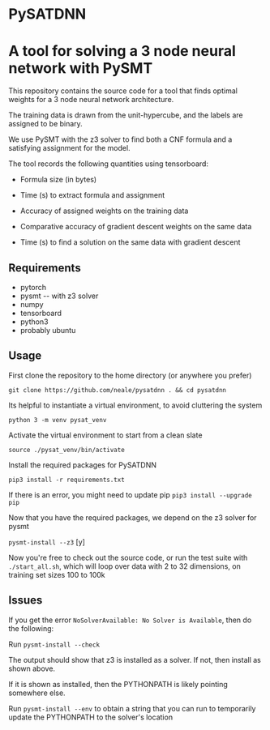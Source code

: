 # PySATDNN
A tool for solving a 3 node neural network with PySMT
===================================

This repository contains the source code for a tool that finds optimal weights for a 3 node neural network architecture. 

The training data is drawn from the unit-hypercube, and the labels are assigned to be binary. 

We use PySMT with the z3 solver to find both a CNF formula and a satisfying assignment for the model. 

The tool records the following quantities using tensorboard:

* Formula size (in bytes)

* Time (s) to extract formula and assignment

* Accuracy of assigned weights on the training data

* Comparative accuracy of gradient descent weights on the same data

* Time (s) to find a solution on the same data with gradient descent

## Requirements
* pytorch
* pysmt -- with z3 solver
* numpy
* tensorboard
* python3 
* probably ubuntu

## Usage
First clone the repository to the home directory (or anywhere you prefer)

`git clone https://github.com/neale/pysatdnn . && cd pysatdnn`

Its helpful to instantiate a virtual environment, to avoid cluttering the system

`python 3 -m venv pysat_venv`

Activate the virtual environment to start from a clean slate

`source ./pysat_venv/bin/activate`

Install the required packages for PySATDNN

`pip3 install -r requirements.txt`

If there is an error, you might need to update pip `pip3 install --upgrade pip`

Now that you have the required packages, we depend on the z3 solver for pysmt

`pysmt-install --z3` [y]

Now you're free to check out the source code, or run the test suite with `./start_all.sh`, which will loop over data with 2 to 32 dimensions, on training set sizes 100 to 100k


## Issues
If you get the error `NoSolverAvailable: No Solver is Available`, then do the following:

Run `pysmt-install --check`

The output should show that z3 is installed as a solver. If not, then install as shown above. 

If it is shown as installed, then the PYTHONPATH is likely pointing somewhere else.

Run `pysmt-install --env` to obtain a string that you can run to temporarily update the PYTHONPATH to the solver's location




